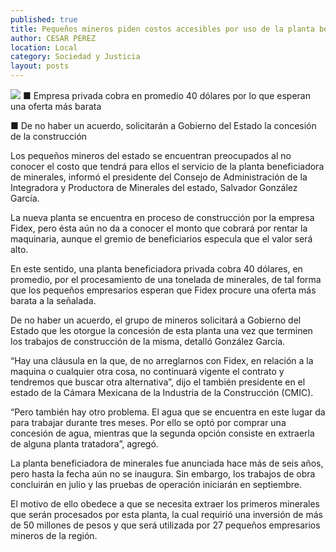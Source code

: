 ```yaml
---
published: true
title: Pequeños mineros piden costos accesibles por uso de la planta beneficiadora de Fidex
author: CESAR PEREZ
location: Local
category: Sociedad y Justicia
layout: posts
---
```


![](http://i.imgur.com/edzT3Jlm.jpg)
■ Empresa privada cobra en promedio 40 dólares por lo que esperan una oferta más barata 

■ De no haber un acuerdo, solicitarán a Gobierno del Estado la concesión de la construcción

Los pequeños mineros del estado se encuentran preocupados al no conocer el costo que tendrá para ellos el servicio de la planta beneficiadora de minerales, informó el presidente del Consejo de Administración de la Integradora y Productora de Minerales del estado, Salvador González García.

La nueva planta se encuentra en proceso de construcción por la empresa Fidex, pero ésta aún no da a conocer el monto que cobrará por rentar la maquinaria, aunque el gremio de beneficiarios especula que el valor será alto.

En este sentido, una planta beneficiadora privada cobra 40 dólares, en promedio, por el procesamiento de una tonelada de minerales, de tal forma que los pequeños empresarios esperan que Fidex procure una oferta más barata a la señalada.

De no haber un acuerdo, el grupo de mineros solicitará a Gobierno del Estado que les otorgue la concesión de esta planta una vez que terminen los trabajos de construcción de la misma, detalló González García.

“Hay una cláusula en la que, de no arreglarnos con Fidex, en relación a la maquina o cualquier otra cosa, no continuará vigente el contrato y tendremos que buscar otra alternativa”, dijo el también presidente en el estado de la Cámara Mexicana de la Industria de la Construcción (CMIC).

“Pero también hay otro problema. El agua que se encuentra en este lugar da para trabajar durante tres meses. Por ello se optó por comprar una concesión de agua, mientras que la segunda opción consiste en extraerla de alguna planta tratadora”, agregó. 

La planta beneficiadora de minerales fue anunciada hace más de seis años, pero hasta la fecha aún no se inaugura. Sin embargo, los trabajos de obra concluirán en julio y las pruebas de operación iniciarán en septiembre.

El motivo de ello obedece a que se necesita extraer los primeros minerales que serán procesados por esta planta, la cual requirió una inversión de más de 50 millones de pesos y que será utilizada por 27 pequeños empresarios mineros de la región.

